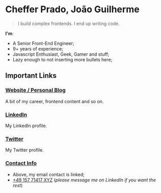 # Cheffer Prado, João Guilherme

> I build complex frontends. I end up writing code.

**I'm**:

- A Senior Front-End Engineer;
- 9+ years of experience;
- Javascript Enthusiast, Geek, Gamer and stuff;
- Lazy enough to not inserting more bullets here;

## Important Links

### [Website / Personal Blog](http://guicheffer.me/)

A bit of my career, frontend content and so on.

### [LinkedIn](https://www.linkedin.com/in/guicheffer/)

My LinkedIn profile.

### [Twitter](https://twitter.com/guicheffer)

My Twitter profile.

### [Contact Info](mailto:hi@guicheffer.me)

- Above, my email contact is linked;
- [+49 157 71417 XYZ](tel:+4915771417XXX) (_please message me on LinkedIn if you want the rest_)

